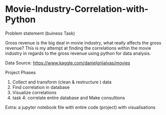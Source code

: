 # Movie-Industry-Correlation-with-Python

Problem statement (buiness Task)

Gross revenue is the big deal in movie industry, what really affects the gross revenue? This is my attempt at finding the correlations within the movie industry in regards to the gross revenue using python for data analysis.

Data Source:  https://www.kaggle.com/danielgrijalvas/movies

Project Phases
1. Collect and transform (clean & restructure ) data
2. Find correlation in database
3. Visualize correlations 
4. task 4: correlate entire database and Make consultions 

Extra: a jupyter notebook file with entire code (project) with visualisations
